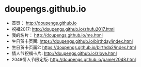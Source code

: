 # doupengs.github.io

- 首页： http://doupengs.github.io
- 祝福2017: http://doupengs.github.io/zhufu2017.html
- 我的名片： http://doupengs.github.io/me.html
- 生日贺卡页面: https://doupengs.github.io/birthday/index.html
- 生日贺卡页面2: https://doupengs.github.io/birthda2/index.html
- 情人节祝福卡片: http://doupengs.github.io/zlove.html
- 2048情人节限定版: http://doupengs.github.io/game/2048.html
